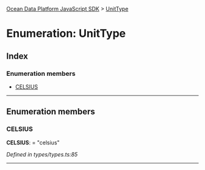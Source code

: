 [Ocean Data Platform JavaScript SDK](../README.md) > [UnitType](../enums/unittype.md)

# Enumeration: UnitType

## Index

### Enumeration members

* [CELSIUS](unittype.md#celsius)

---

## Enumeration members

<a id="celsius"></a>

###  CELSIUS

**CELSIUS**:  = "celsius"

*Defined in types/types.ts:85*

___

